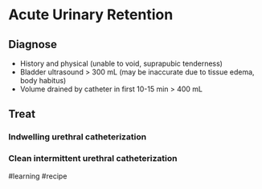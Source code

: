 # Acute Urinary Retention
## Diagnose
* History and physical (unable to void, suprapubic tenderness)
* Bladder ultrasound > 300 mL (may be inaccurate due to tissue edema, body habitus)
* Volume drained by catheter in first 10-15 min > 400 mL

## Treat
### Indwelling urethral catheterization
### Clean intermittent urethral catheterization


#learning
#recipe